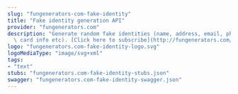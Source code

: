 ```yaml
---
slug: "fungenerators-com-fake-identity"
title: "Fake identity generation API"
provider: "fungenerators.com"
description: "Generate random fake identities (name, address, email, phone , credit\
  \ card info etc). [Click here to subscribe](http://fungenerators.com/api/fakeidentity/)\n"
logo: "fungenerators.com-fake-identity-logo.svg"
logoMediaType: "image/svg+xml"
tags:
- "text"
stubs: "fungenerators.com-fake-identity-stubs.json"
swagger: "fungenerators.com-fake-identity-swagger.json"
---
```


